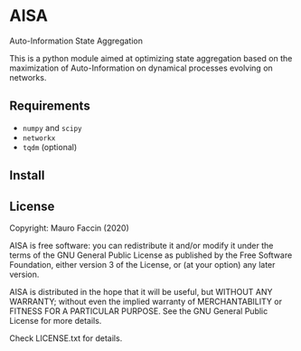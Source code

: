 # AISA

Auto-Information State Aggregation

This is a python module aimed at optimizing state aggregation based on the maximization of Auto-Information on dynamical processes evolving on networks.

## Requirements

- `numpy` and `scipy`
- `networkx`
- `tqdm` (optional)

## Install

## License

Copyright: Mauro Faccin (2020)

AISA is free software: you can redistribute it and/or modify
it under the terms of the GNU General Public License as published by
the Free Software Foundation, either version 3 of the License, or
(at your option) any later version.

AISA is distributed in the hope that it will be useful,
but WITHOUT ANY WARRANTY; without even the implied warranty of
MERCHANTABILITY or FITNESS FOR A PARTICULAR PURPOSE.  See the
GNU General Public License for more details.

Check LICENSE.txt for details.
